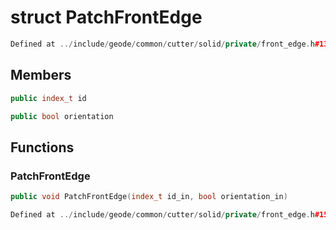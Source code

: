 # struct PatchFrontEdge

```cpp
Defined at ../include/geode/common/cutter/solid/private/front_edge.h#13
```

## Members

```cpp
public index_t id

```

```cpp
public bool orientation

```



## Functions

### PatchFrontEdge

```cpp
public void PatchFrontEdge(index_t id_in, bool orientation_in)
```

```cpp
Defined at ../include/geode/common/cutter/solid/private/front_edge.h#15
```



